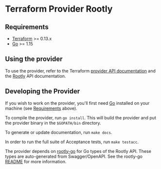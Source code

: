 # Terraform Provider Rootly

## Requirements

-	[Terraform](https://www.terraform.io/downloads.html) >= 0.13.x
-	[Go](https://golang.org/doc/install) >= 1.15

## Using the provider

To use the provider, refer to the Terraform [provider API documentation](./docs/index.md) and the [Rootly](https://docs.rootly.com/api-reference) API documentation.

## Developing the Provider

If you wish to work on the provider, you'll first need [Go](http://www.golang.org) installed on your machine (see [Requirements](#requirements) above).

To compile the provider, run `go install`. This will build the provider and put the provider binary in the `$GOPATH/bin` directory.

To generate or update documentation, run `make docs`.

In order to run the full suite of Acceptance tests, run `make testacc`.

The provider depends on [rootly-go](https://github.com/rootlyhq/rootly-go) for Go types of the Rootly API. These types are auto-generated from Swagger/OpenAPI. See the rootly-go [README](https://github.com/rootlyhq/rootly-go#readme) for more information.